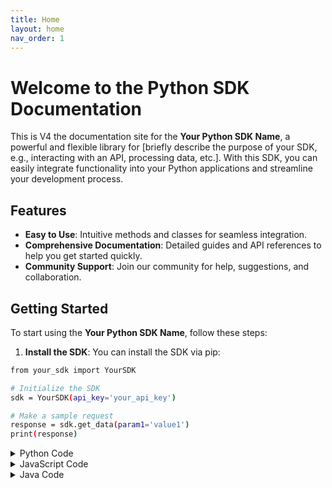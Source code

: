 ```yaml
---
title: Home
layout: home
nav_order: 1
---
```


# Welcome to the Python SDK Documentation

This is V4 the documentation site for the **Your Python SDK Name**, a powerful and flexible library for [briefly describe the purpose of your SDK, e.g., interacting with an API, processing data, etc.]. With this SDK, you can easily integrate functionality into your Python applications and streamline your development process.

## Features

- **Easy to Use**: Intuitive methods and classes for seamless integration.
- **Comprehensive Documentation**: Detailed guides and API references to help you get started quickly.
- **Community Support**: Join our community for help, suggestions, and collaboration.

## Getting Started

To start using the **Your Python SDK Name**, follow these steps:

1. **Install the SDK**:
   You can install the SDK via pip:

```bash
from your_sdk import YourSDK

# Initialize the SDK
sdk = YourSDK(api_key='your_api_key')

# Make a sample request
response = sdk.get_data(param1='value1')
print(response)

```

<details>
  <summary>Python Code</summary>

  ```python
  def hello_world():
      print("Hello, world!")

  hello_world()
  ```
</details> 

<details> <summary>JavaScript Code</summary>

```javascript
function helloWorld() {
    console.log("Hello, world!");
}

helloWorld();
```

</details> 

<details> <summary>Java Code</summary>

```java
public class HelloWorld {
    public static void main(String[] args) {
        System.out.println("Hello, world!");
    }
}
```

</details> 